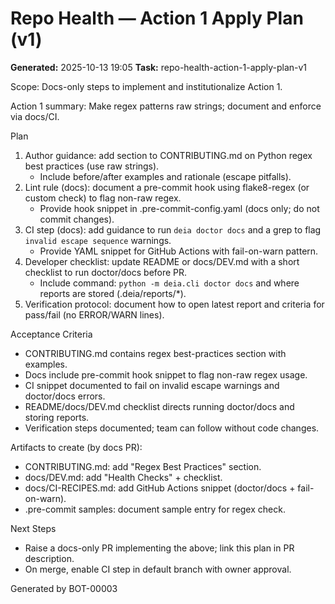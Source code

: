 ﻿# Repo Health — Action 1 Apply Plan (v1)
**Generated:** 2025-10-13 19:05
**Task:** repo-health-action-1-apply-plan-v1

Scope: Docs-only steps to implement and institutionalize Action 1.

Action 1 summary: Make regex patterns raw strings; document and enforce via docs/CI.

Plan
1) Author guidance: add section to CONTRIBUTING.md on Python regex best practices (use raw strings).
   - Include before/after examples and rationale (escape pitfalls).
2) Lint rule (docs): document a pre-commit hook using flake8-regex (or custom check) to flag non-raw regex.
   - Provide hook snippet in .pre-commit-config.yaml (docs only; do not commit changes).
3) CI step (docs): add guidance to run `deia doctor docs` and a grep to flag `invalid escape sequence` warnings.
   - Provide YAML snippet for GitHub Actions with fail-on-warn pattern.
4) Developer checklist: update README or docs/DEV.md with a short checklist to run doctor/docs before PR.
   - Include command: `python -m deia.cli doctor docs` and where reports are stored (.deia/reports/*).
5) Verification protocol: document how to open latest report and criteria for pass/fail (no ERROR/WARN lines).

Acceptance Criteria
- CONTRIBUTING.md contains regex best-practices section with examples.
- Docs include pre-commit hook snippet to flag non-raw regex usage.
- CI snippet documented to fail on invalid escape warnings and doctor/docs errors.
- README/docs/DEV.md checklist directs running doctor/docs and storing reports.
- Verification steps documented; team can follow without code changes.

Artifacts to create (by docs PR):
- CONTRIBUTING.md: add "Regex Best Practices" section.
- docs/DEV.md: add "Health Checks" + checklist.
- docs/CI-RECIPES.md: add GitHub Actions snippet (doctor/docs + fail-on-warn).
- .pre-commit samples: document sample entry for regex check.

Next Steps
- Raise a docs-only PR implementing the above; link this plan in PR description.
- On merge, enable CI step in default branch with owner approval.

Generated by BOT-00003
